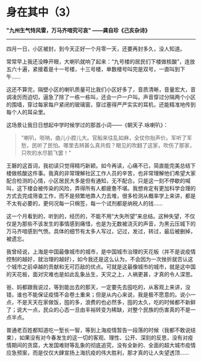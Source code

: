 # 身在其中（3）

**"九州生气恃风雷，万马齐喑究可哀"
——龚自珍《己亥杂诗》**

***

四月一日，小区被封，到今天正好一个月零一天，还要再封多久，没人知道。

常常早上我还没睁开眼，大喇叭就响了起来：“九号楼的居民们下楼做核酸”，连放五六十遍，紧接着是十一号楼，十三号楼，单数楼号叫完是双号，一直叫到下午……

这还不算完，隔壁小区的喇叭质量可比我们小区好多了，音质清晰，音量宏大，音调凌厉而迫切，逼急了除了一栋一栋叫，还会一户一户叫。声音穿过分隔两个小区的围墙，穿过每家每户紧闭的玻璃窗，穿过塞得严严实实的耳机，还能精准地传到每个人的耳朵里。

这场景让我日日想起中学时候学过的那首小词——《朝天子.咏喇叭》：

> "喇叭，唢呐，曲儿小腔儿大。官船来往乱如麻，全仗你抬声价。军听了军愁，民听了民怕。哪里去辨甚么真共假？眼见的吹翻了这家，吹伤了那家，只吹的水尽鹅飞罢！"

王磐的这首词，我初读只觉得精巧新颖。如今再读，心痛不已，简直能完美总结下楼做核酸这件事。我真的非常理解社区工作人员的辛苦，也非常理解他们希望大家配合检测的心情，小区居民大多是但有通知，无不配合。只是这一刻不停歇的喊叫，这下楼会被传染的风险，弄得所有人都疲惫不堪。我想肯定有更加科学合理的方式去完成筛查工作，而不是频繁地靠人力去堆，很多检测从概率学上来讲，都是不太有必要的，更何况每一只棉签，每一个试剂都是纳税人的钱……

这一个月看到的，听到的，经历的，不能不用“大失所望”来总结。这种失望，不仅仅是为那些不该发生的事情感到痛惜，也是为无数被浇灭的声音，为黑云压城下的万马齐喑感到气愤。具体的细节有太多人写过，记过，发过，转过，最后被删掉，被遗忘。

我曾经说，上海是中国最像城市的城市，是中国城市治理的天花板（并不是说疫情控制的越好，就治理的越好），如今我还是这么认为，不会因为一次挫折就否认这个城市之前卓越的贡献和无可匹敌的优点。可就是这最像城市的城市，就是这中国的天花板，面对灾难也是如此乱象丛生，天灾之上，人祸更甚，才真的令人深思。

爸、妈都跟我说过，等到能出去的那天，一定要先去囤吃的，从客观上来讲，没错，谁也不能保证疫情不会卷土重来；但是从内心来说，我是极不愿意的。说小一点，不是天天在家做饭，囤的多，浪费的也必然多，囤的太久，吃的时候都不新鲜了；说大一点，民众的心态一旦由丰裕转变为稀缺，对整个民族的伤害真的不是一点半点。

普通老百姓都知道吃一堑长一智，等到上海疫情暂告一段落的时候（我都不敢说结束），如果没有对今春发生的这一切的客观、理性、公开、深刻的反思，没有对疫情期间的贪腐，大发国难财等乱象的彻底追究，没有全新的、全面的超大城市疫情应急预案，而是仅仅大肆宣扬上海抗疫的伟大胜利，那才真的让人失望透顶……
